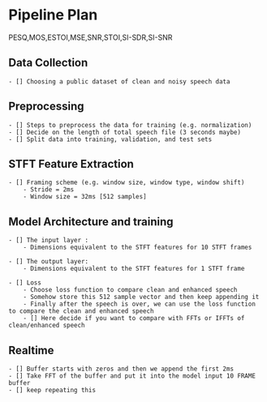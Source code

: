 # Pipeline Plan
PESQ,MOS,ESTOI,MSE,SNR,STOI,SI-SDR,SI-SNR

## Data Collection
    - [] Choosing a public dataset of clean and noisy speech data

## Preprocessing
    - [] Steps to preprocess the data for training (e.g. normalization)
    - [] Decide on the length of total speech file (3 seconds maybe)
    - [] Split data into training, validation, and test sets

## STFT Feature Extraction
    - [] Framing scheme (e.g. window size, window type, window shift) 
        - Stride = 2ms
        - Window size = 32ms [512 samples]

## Model Architecture and training
    - [] The input layer :
        - Dimensions equivalent to the STFT features for 10 STFT frames

    - [] The output layer:
        - Dimensions equivalent to the STFT features for 1 STFT frame

    - [] Loss
        - Choose loss function to compare clean and enhanced speech
        - Somehow store this 512 sample vector and then keep appending it
        - Finally after the speech is over, we can use the loss function to compare the clean and enhanced speech
        - [] Here decide if you want to compare with FFTs or IFFTs of clean/enhanced speech

## Realtime 
    - [] Buffer starts with zeros and then we append the first 2ms
    - [] Take FFT of the buffer and put it into the model input 10 FRAME buffer
    - [] keep repeating this
